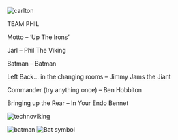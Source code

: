 ![carlton](https://codepen.io/Wujek_Greg/full/EpJwaj)

TEAM PHIL

Motto – ‘Up The Irons’

Jarl – Phil The Viking

Batman – Batman

Left Back… in the changing rooms – Jimmy Jams the Jiant

Commander (try anything once) – Ben Hobbiton

Bringing up the Rear – In Your Endo Bennet

![technoviking](https://media.giphy.com/media/k5gGBCHIsctgc/giphy.gif)

![batman](https://media.giphy.com/media/kg4e4Wksv20eY/giphy.gif)
![Bat symbol](http://www.simongeake.co.uk/Bat-symbol.gif)
